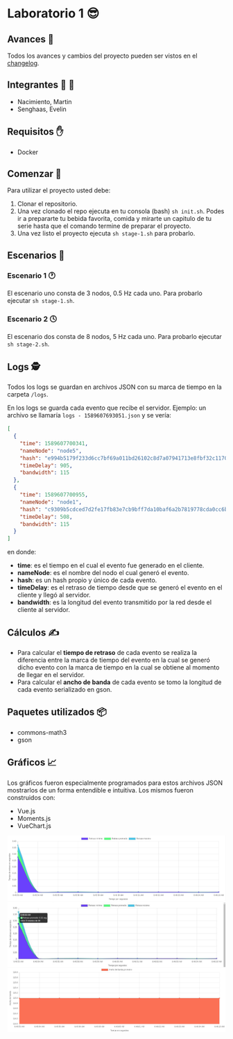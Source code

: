 # Laboratorio 1 😎

## Avances 🌱

Todos los avances y cambios del proyecto pueden ser vistos en el [changelog](./CHANGELOG.md).

## Integrantes 👦 👧

- Nacimiento, Martin
- Senghaas, Evelin

## Requisitos ✋

- Docker

## Comenzar 🚀

Para utilizar el proyecto usted debe:

1. Clonar el repositorio.
2. Una vez clonado el repo ejecuta en tu consola (bash) `sh init.sh`. Podes ir a prepararte tu bebida favorita, comida y mirarte un capitulo de tu serie hasta que el comando termine de preparar el proyecto.
3. Una vez listo el proyecto ejecuta `sh stage-1.sh` para probarlo.

## Escenarios 🤔

### Escenario 1 🕐

El escenario uno consta de 3 nodos, 0.5 Hz cada uno. Para probarlo ejecutar `sh stage-1.sh`.

### Escenario 2 🕓

El escenario dos consta de 8 nodos, 5 Hz cada uno. Para probarlo ejecutar `sh stage-2.sh`.

## Logs 🕵

Todos los logs se guardan en archivos JSON con su marca de tiempo en la carpeta `/logs`.

En los logs se guarda cada evento que recibe el servidor. Ejemplo: un archivo se llamaría `logs - 1589607693051.json` y se vería:

```JSON
[
  {
    "time": 1589607700341,
    "nameNode": "node5",
    "hash": "e994b5179f233d6cc7bf69a011bd26102c8d7a07941713e8fbf32c117073e89a",
    "timeDelay": 905,
    "bandwidth": 115
  },
  {
    "time": 1589607700955,
    "nameNode": "node1",
    "hash": "c9309b5cdced7d2fe17fb83e7cb9bff7da10baf6a2b7819778cda0cc6b73d7fc",
    "timeDelay": 508,
    "bandwidth": 115
  }
]
```

en donde:

- **time**: es el tiempo en el cual el evento fue generado en el cliente.
- **nameNode**: es el nombre del nodo el cual generó el evento.
- **hash**: es un hash propio y único de cada evento.
- **timeDelay**: es el retraso de tiempo desde que se generó el evento en el cliente y llegó al servidor.
- **bandwidth**: es la longitud del evento transmitido por la red desde el cliente al servidor.

## Cálculos ✍

- Para calcular el **tiempo de retraso** de cada evento se realiza la diferencia entre la marca de tiempo del evento en la cual se generó dicho evento con la marca de tiempo en la cual se obtiene al momento de llegar en el servidor.
- Para calcular el **ancho de banda** de cada evento se tomo la longitud de cada evento serializado en gson.

## Paquetes utilizados 📦

- commons-math3
- gson

## Gráficos 📈

Los gráficos fueron especialmente programados para estos archivos JSON mostrarlos de un forma entendible e intuitiva. Los mismos fueron construidos con:

- Vue.js
- Moments.js
- VueChart.js

![Chart 1](/img/chart-1.png)
![Chart 1](/img/chart-1-hover.jpg)
![Chart 1](/img/chart-2.png)
